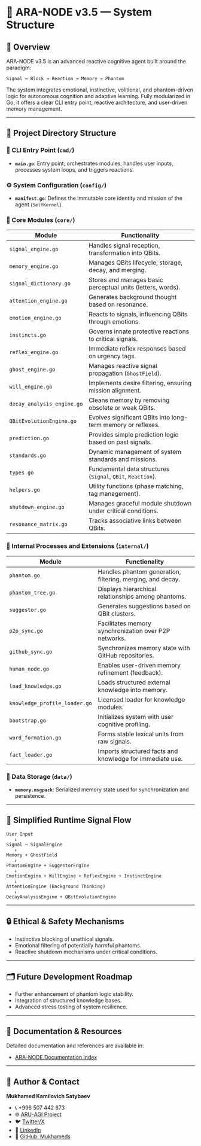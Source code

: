 # 📁 ARA-NODE v3.5 — System Structure

## 🧠 Overview

ARA-NODE v3.5 is an advanced reactive cognitive agent built around the paradigm:

```
Signal → Block → Reaction → Memory → Phantom
```

The system integrates emotional, instinctive, volitional, and phantom-driven logic for autonomous cognition and adaptive learning. Fully modularized in Go, it offers a clear CLI entry point, reactive architecture, and user-driven memory management.

---

## 📁 Project Directory Structure

### 🔧 CLI Entry Point (`cmd/`)

* **`main.go`**: Entry point; orchestrates modules, handles user inputs, processes system loops, and triggers reactions.

### ⚙️ System Configuration (`config/`)

* **`manifest.go`**: Defines the immutable core identity and mission of the agent (`SelfKernel`).

### 🧠 Core Modules (`core/`)

| Module                     | Functionality                                                |
| -------------------------- | ------------------------------------------------------------ |
| `signal_engine.go`         | Handles signal reception, transformation into QBits.         |
| `memory_engine.go`         | Manages QBits lifecycle, storage, decay, and merging.        |
| `signal_dictionary.go`     | Stores and manages basic perceptual units (letters, words).  |
| `attention_engine.go`      | Generates background thought based on resonance.             |
| `emotion_engine.go`        | Reacts to signals, influencing QBits through emotions.       |
| `instincts.go`             | Governs innate protective reactions to critical signals.     |
| `reflex_engine.go`         | Immediate reflex responses based on urgency tags.            |
| `ghost_engine.go`          | Manages reactive signal propagation (`GhostField`).          |
| `will_engine.go`           | Implements desire filtering, ensuring mission alignment.     |
| `decay_analysis_engine.go` | Cleans memory by removing obsolete or weak QBits.            |
| `QBitEvolutionEngine.go`   | Evolves significant QBits into long-term memory or reflexes. |
| `prediction.go`            | Provides simple prediction logic based on past signals.      |
| `standards.go`             | Dynamic management of system standards and missions.         |
| `types.go`                 | Fundamental data structures (`Signal`, `QBit`, `Reaction`).  |
| `helpers.go`               | Utility functions (phase matching, tag management).          |
| `shutdown_engine.go`       | Manages graceful module shutdown under critical conditions.  |
| `resonance_matrix.go`      | Tracks associative links between QBits.                      |

### 🔬 Internal Processes and Extensions (`internal/`)

| Module                        | Functionality                                              |
| ----------------------------- | ---------------------------------------------------------- |
| `phantom.go`                  | Handles phantom generation, filtering, merging, and decay. |
| `phantom_tree.go`             | Displays hierarchical relationships among phantoms.        |
| `suggestor.go`                | Generates suggestions based on QBit clusters.              |
| `p2p_sync.go`                 | Facilitates memory synchronization over P2P networks.      |
| `github_sync.go`              | Synchronizes memory state with GitHub repositories.        |
| `human_node.go`               | Enables user-driven memory refinement (feedback).          |
| `load_knowledge.go`           | Loads structured external knowledge into memory.           |
| `knowledge_profile_loader.go` | Licensed loader for knowledge modules.                     |
| `bootstrap.go`                | Initializes system with user cognitive profiling.          |
| `word_formation.go`           | Forms stable lexical units from raw signals.               |
| `fact_loader.go`              | Imports structured facts and knowledge for immediate use.  |

### 🧬 Data Storage (`data/`)

* **`memory.msgpack`**: Serialized memory state used for synchronization and persistence.

---

## 🔄 Simplified Runtime Signal Flow

```
User Input
   ↓
Signal → SignalEngine
   ↓
Memory + GhostField
   ↓
PhantomEngine + SuggestorEngine
   ↓
EmotionEngine + WillEngine + ReflexEngine + InstinctEngine
   ↓
AttentionEngine (Background Thinking)
   ↓
DecayAnalysisEngine + QBitEvolutionEngine
```

---

## 🔒 Ethical & Safety Mechanisms

* Instinctive blocking of unethical signals.
* Emotional filtering of potentially harmful phantoms.
* Reactive shutdown mechanisms under critical conditions.

---

## 🗂️ Future Development Roadmap

* Further enhancement of phantom logic stability.
* Integration of structured knowledge bases.
* Advanced stress testing of system resilience.

---

## 📖 Documentation & Resources

Detailed documentation and references are available in:

* [ARA-NODE Documentation Index](./ARA-NODE_Documentation_Index.md)

---

## 🧾 Author & Contact

**Mukhamed Kamilovich Satybaev**

* 📞 +996 507 442 873
* 🌐 [ARU-AGI Project](https://mukhameds.github.io/ARU-AGI-Project/)
* 🐦 [Twitter/X](https://x.com/redkms2025)
* 🔗 [LinkedIn](https://www.linkedin.com/in/muhamed-satybaev-38b864362)
* 📁 [GitHub: Mukhameds](https://github.com/Mukhameds)
